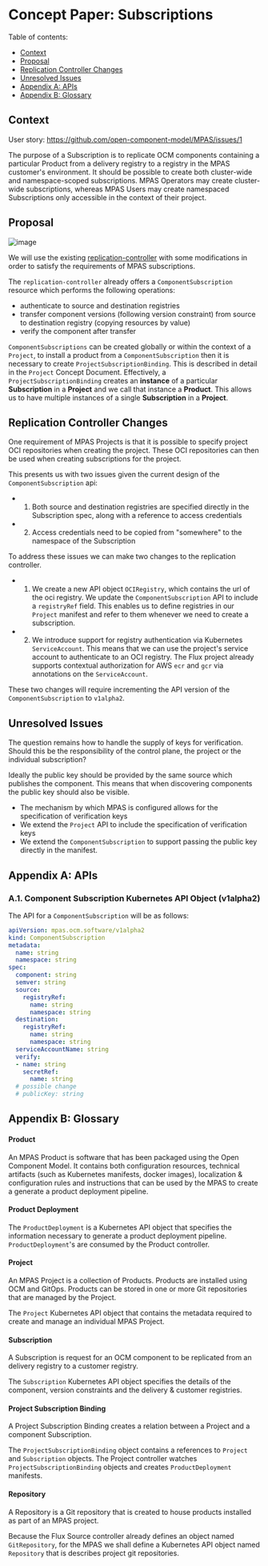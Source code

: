 # Concept Paper: Subscriptions

Table of contents:
- [Context](#context)
- [Proposal](#proposal)
- [Replication Controller Changes](#replication-controller-changes)
- [Unresolved Issues](#unresolved-issues)
- [Appendix A: APIs](#appendix-a-apis)
- [Appendix B: Glossary](#appendix-b-glossary)

## Context

User story: https://github.com/open-component-model/MPAS/issues/1

The purpose of a Subscription is to replicate OCM components containing a particular Product from a delivery registry to a registry in the MPAS customer's environment. It should be possible to create both cluster-wide and namespace-scoped subscriptions. MPAS Operators may create cluster-wide subscriptions, whereas MPAS Users may create namespaced Subscriptions only accessible in the context of their project.

## Proposal

![image](https://user-images.githubusercontent.com/4415593/226594830-5b37a162-5248-44ef-b69b-7f4b845f2e8b.png)

We will use the existing [replication-controller](https://github.com/open-component-model/replication-controller) with some modifications in order to satisfy the requirements of MPAS subscriptions.

The `replication-controller` already offers a `ComponentSubscription` resource which performs the following operations:
- authenticate to source and destination registries
- transfer component versions (following version constraint) from source to destination registry (copying resources by value)
- verify the component after transfer

`ComponentSubscriptions` can be created globally or within the context of a `Project`, to install a product from a `ComponentSubscription` then it is necessary to create `ProjectSubscriptionBinding`. This is described in detail in the `Project` Concept Document. Effectively, a `ProjectSubscriptionBinding` creates an **instance** of a particular **Subscription** in a **Project** and we call that instance a **Product**. This allows us to have multiple instances of a single **Subscription** in a **Project**.

## Replication Controller Changes
One requirement of MPAS Projects is that it is possible to specify project OCI repositories when creating the project. 
These OCI repositories can then be used when creating subscriptions for the project. 

This presents us with two issues given the current design of the `ComponentSubscription` api:

- 1. Both source and destination registries are specified directly in the Subscription spec, along with a reference to access credentials
- 2. Access credentials need to be copied from "somewhere" to the namespace of the Subscription

To address these issues we can make two changes to the replication controller.

- 1. We create a new API object `OCIRegistry`, which contains the url of the oci registry. We update the `ComponentSubscription` API to include a `registryRef` field. This enables us to define registries in our `Project` manifest and refer to them whenever we need to create a subscription.
- 2. We introduce support for registry authentication via Kubernetes `ServiceAccount`.  This means that we can use the project's service account to authenticate to an OCI registry. The Flux project already supports contextual authorization for AWS `ecr` and `gcr` via annotations on the `ServiceAccount`.

These two changes will require incrementing the API version of the `ComponentSubscription` to `v1alpha2`.

## Unresolved Issues

The question remains how to handle the supply of keys for verification. Should this be the responsibility of the control plane, the project or the individual subscription?

Ideally the public key should be provided by the same source which publishes the component. This means that when discovering components the public key should also be visible.

- The mechanism by which MPAS is configured allows for the specification of verification keys
- We extend the `Project` API to include the specification of verification keys
- We extend the `ComponentSubscription` to support passing the public key directly in the manifest.

## Appendix A: APIs

### A.1. Component Subscription Kubernetes API Object (v1alpha2)

The API for a `ComponentSubscription` will be as follows:

```yaml
apiVersion: mpas.ocm.software/v1alpha2
kind: ComponentSubscription
metadata:
  name: string
  namespace: string
spec:
  component: string
  semver: string
  source:
    registryRef:
      name: string
      namespace: string
  destination:
    registryRef:
      name: string
      namespace: string
  serviceAccountName: string
  verify:
  - name: string
    secretRef:
      name: string
  # possible change
  # publicKey: string
```

## Appendix B: Glossary

#### Product

An MPAS Product is software that has been packaged using the Open Component Model. It contains both configuration resources, technical artifacts (such as Kubernetes manifests, docker images), localization & configuration rules and instructions that can be used by the MPAS to create a generate a product deployment pipeline.

#### Product Deployment

The `ProductDeployment` is a Kubernetes API object that specifies the information necessary to generate a product deployment pipeline. `ProductDeployment`'s are consumed by the Product controller.

#### Project

An MPAS Project is a collection of Products. Products are installed using OCM and GitOps. Products can be stored in one or more Git repositories that are managed by the Project.

The `Project` Kubernetes API object that contains the metadata required to create and manage an individual MPAS Project.

#### Subscription

A Subscription is request for an OCM component to be replicated from an delivery registry to a customer registry.

The `Subscription` Kubernetes API object specifies the details of the component, version constraints and the delivery & customer registries.

#### Project Subscription Binding

A Project Subscription Binding creates a relation between a Project and a component Subscription.

The `ProjectSubscriptionBinding` object contains a references to `Project` and `Subscription` objects. The Project controller watches `ProjectSubscriptionBinding` objects and creates `ProductDeployment` manifests.

#### Repository

A Repository is a Git repository that is created to house products installed as part of an MPAS project.

Because the Flux Source controller already defines an object named `GitRepository`, for the MPAS we shall define a Kubernetes API object named `Repository` that is describes project git repositories.

